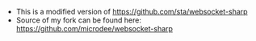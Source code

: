 - This is a modified version of https://github.com/sta/websocket-sharp
- Source of my fork can be found here: https://github.com/microdee/websocket-sharp